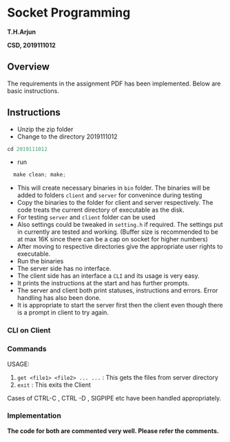 # Socket Programming

**T.H.Arjun**

**CSD, 2019111012**

## Overview

The requirements in the assignment PDF has been implemented. Below are basic instructions.

## Instructions

- Unzip the zip folder
- Change to the directory 2019111012

```C
cd 2019111012
```

- run

```C
  make clean; make;
```

- This will create necessary binaries in `bin` folder. The binaries will be added to folders `client` and `server` for convenince during testing
- Copy the binaries to the folder for client and server respectively. The code treats the current directory of executable as the disk.
- For testing `server` and `client` folder can be used
- Also settings could be tweaked in `setting.h` if required. The settings put in currently are tested and working. (Buffer size is recommended to be at max 16K since there can be a cap on socket for higher numbers)
- After moving to respective directories give the appropriate user rights to executable.
- Run the binaries
- The server side has no interface.
- The client side has an interface a `CLI` and its usage is very easy.
- It prints the instructions at the start and has further prompts.
- The server and client both print statuses, instructions and errors. Error handling has also been done.
- It is appropriate to start the server first then the client even though there is a prompt in client to try again.

### CLI on Client

### Commands

USAGE:

1. `get <file1> <file2> ... ...` : This gets the files from server directory
2. `exit` : This exits the Client

Cases of CTRL-C , CTRL -D , SIGPIPE etc have been handled appropriately.

### Implementation

**The code for both are commented very well. Please refer the comments.**
